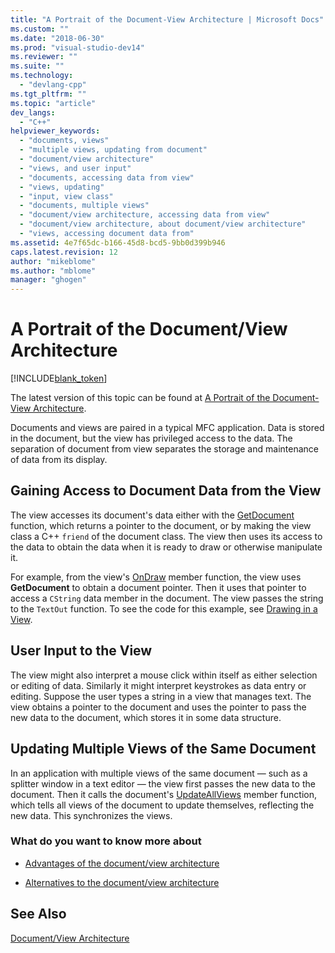 ```yaml
---
title: "A Portrait of the Document-View Architecture | Microsoft Docs"
ms.custom: ""
ms.date: "2018-06-30"
ms.prod: "visual-studio-dev14"
ms.reviewer: ""
ms.suite: ""
ms.technology: 
  - "devlang-cpp"
ms.tgt_pltfrm: ""
ms.topic: "article"
dev_langs: 
  - "C++"
helpviewer_keywords: 
  - "documents, views"
  - "multiple views, updating from document"
  - "document/view architecture"
  - "views, and user input"
  - "documents, accessing data from view"
  - "views, updating"
  - "input, view class"
  - "documents, multiple views"
  - "document/view architecture, accessing data from view"
  - "document/view architecture, about document/view architecture"
  - "views, accessing document data from"
ms.assetid: 4e7f65dc-b166-45d8-bcd5-9bb0d399b946
caps.latest.revision: 12
author: "mikeblome"
ms.author: "mblome"
manager: "ghogen"
---
```

# A Portrait of the Document/View Architecture
[!INCLUDE[blank_token](../includes/blank-token.md)]

The latest version of this topic can be found at [A Portrait of the Document-View Architecture](https://docs.microsoft.com/cpp/mfc/a-portrait-of-the-document-view-architecture).  
  
  
Documents and views are paired in a typical MFC application. Data is stored in the document, but the view has privileged access to the data. The separation of document from view separates the storage and maintenance of data from its display.  
  
## Gaining Access to Document Data from the View  
 The view accesses its document's data either with the [GetDocument](../mfc/reference/cview-class.md#getdocument) function, which returns a pointer to the document, or by making the view class a C++ `friend` of the document class. The view then uses its access to the data to obtain the data when it is ready to draw or otherwise manipulate it.  
  
 For example, from the view's [OnDraw](../mfc/reference/cview-class.md#ondraw) member function, the view uses **GetDocument** to obtain a document pointer. Then it uses that pointer to access a `CString` data member in the document. The view passes the string to the `TextOut` function. To see the code for this example, see [Drawing in a View](../mfc/drawing-in-a-view.md).  
  
## User Input to the View  
 The view might also interpret a mouse click within itself as either selection or editing of data. Similarly it might interpret keystrokes as data entry or editing. Suppose the user types a string in a view that manages text. The view obtains a pointer to the document and uses the pointer to pass the new data to the document, which stores it in some data structure.  
  
## Updating Multiple Views of the Same Document  
 In an application with multiple views of the same document — such as a splitter window in a text editor — the view first passes the new data to the document. Then it calls the document's [UpdateAllViews](../mfc/reference/cdocument-class.md#updateallviews) member function, which tells all views of the document to update themselves, reflecting the new data. This synchronizes the views.  
  
### What do you want to know more about  
  
-   [Advantages of the document/view architecture](../mfc/advantages-of-the-document-view-architecture.md)  
  
-   [Alternatives to the document/view architecture](../mfc/alternatives-to-the-document-view-architecture.md)  
  
## See Also  
 [Document/View Architecture](../mfc/document-view-architecture.md)





